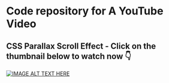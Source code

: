 # Code repository for A YouTube Video

## CSS Parallax Scroll Effect - Click on the thumbnail below to watch now 👇

[![IMAGE ALT TEXT HERE](https://img.youtube.com/vi/D7fMvDdSPCc/0.jpg)](https://www.youtube.com/watch?v=D7fMvDdSPCc)
